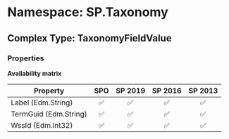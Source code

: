 # Namespace: SP.Taxonomy

## Complex Type: TaxonomyFieldValue

### Properties

**Availability matrix**

Property | SPO | SP 2019 | SP 2016 | SP 2013
----------|:---:|:-------:|:-------:|:-------:
Label (Edm.String) | ✅ | ✅ | ✅ | ✅
TermGuid (Edm.String) | ✅ | ✅ | ✅ | ✅
WssId (Edm.Int32) | ✅ | ✅ | ✅ | ✅